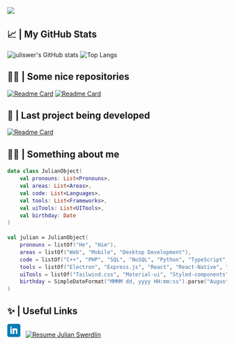 ![](https://komarev.com/ghpvc/?username=juliswer)

## &#x1f4c8; | My GitHub Stats
![juliswer's GitHub stats](https://github-readme-stats.vercel.app/api?username=juliswer&show_icons=true&theme=tokyonight)
![Top Langs](https://github-readme-stats.vercel.app/api/top-langs/?username=juliswer&layout=compact&theme=tokyonight&hide=css,jupyter%20notebook,html,scss)
## 🧑‍💼 | Some nice repositories
[![Readme Card](https://github-readme-stats.vercel.app/api/pin/?username=juliswer&repo=web3.0-metamask-crypto&theme=tokyonight)](https://github.com/juliswer/web3.0-metamask-crypto.git)
[![Readme Card](https://github-readme-stats.vercel.app/api/pin/?username=juliswer&repo=shareme_blogapp&theme=tokyonight)](https://github.com/juliswer/shareme_blogapp.git)
## 🔨 | Last project being developed
[![Readme Card](https://github-readme-stats.vercel.app/api/pin/?username=juliswer&repo=opensea-blockchain-clone&theme=tokyonight)](https://github.com/juliswer/opensea-blockchain-clone)


## 🤙🏼 | Something about me
```kt
data class JulianObject(
    val pronouns: List<Pronouns>,
    val areas: List<Areas>,
    val code: List<Languages>,
    val tools: List<Frameworks>,
    val uiTools: List<UITools>,
    val birthday: Date
)

val julian = JulianObject(
    pronouns = listOf("He", "Him"),
    areas = listOf("Web", "Mobile", "Desktop Development"),
    code = listOf("C++", "PHP", "SQL", "NoSQL", "Python", "TypeScript", "Node.js", "Kotlin", "Java", "Javascript", "CSS", "HTML"),
    tools = listOf("Electron", "Express.js", "React", "React-Native", "Ionic", "Next.js", "jQuery", "Vue", "Angular"),
    uiTools = listOf("Tailwind.css", "Material-ui", "Styled-components", "Bootstrap", "Saas"),
    birthday = SimpleDateFormat("MMMM dd, yyyy HH:mm:ss").parse("August 05, 2004 ${System.getenv("hourBorn")}")
)
```
## ✨ | Useful Links

<p align='left'>
     <a target="_blank" href="https://www.linkedin.com/in/julian-swerdlin/"><img height="30" src="https://github.com/Raagh/Raagh/raw/master/linkedin.png?raw=true" alt="Linkedin logo"></a>&nbsp;&nbsp;
<a target="_blank" href="https://drive.google.com/file/d/1UhNaegziLHrz_y8GOVXUDt2ntPGC0ame/view?usp=sharing"><img height="30" src="https://cdn-icons-png.flaticon.com/512/3135/3135800.png" alt="Resume Julian Swerdlin"></a>&nbsp;&nbsp;
</p>



